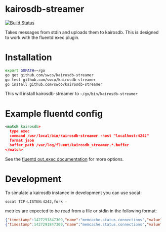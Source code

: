 # kairosdb-streamer
[![Build Status](https://travis-ci.org/swco/kairosdb-streamer.svg)](https://travis-ci.org/swco/kairosdb-streamer)

Takes messages from stdin and uploads them to kairosdb. This is designed to work with the fluentd exec plugin.

# Installation
```bash
export GOPATH=~/go
go get github.com/swco/kairosdb-streamer
go test github.com/swco/kairosdb-streamer
go install github.com/swco/kairosdb-streamer
```

This will install kairosdb-streamer to `~/go/bin/kairosdb-streamer`

# Example fluentd config

```xml
<match kairosdb>
  type exec
  command /usr/local/bin/kairosdb-streamer -host "localhost:4242"
  format json
  buffer_path /var/log/fluent/kairosdb_streamer.*.buffer
</match>
```

See the [fluentd out_exec documentation](http://docs.fluentd.org/articles/out_exec) for more options.

# Development
To simulate a kairosdb instance in development you can use socat:

```bash
socat TCP-LISTEN:4242,fork -
```

metrics are expected to be read from a file or stdin in the following format:

```json
{"timestamp":1427291847309,"name":"memcache.status.connections","value":427.0,"tags":{"function":"cache","datacenter":"DC1","host":"host1.com","serverid":"HOST1"}}
{"timestamp":1427291847309,"name":"memcache.status.connections","value":200.0,"tags":{"function":"cache","datacenter":"DC2","host":"host2.com","serverid":"HOST2"}}
```
